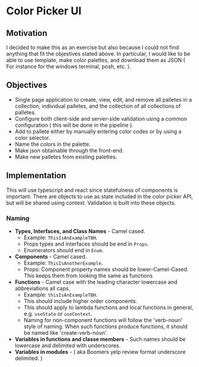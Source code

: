 # Color Picker UI

## Motivation

I decided to make this as an exercise but also because I could not find anything that fit the objestives stated above. In particular, I would like to be able to use template, make color palettes, and download them as JSON ( For instance for the windows terminal, posh, etc. ).


## Objectives

- Single page application to create, view, edit, and remove all palletes in a collection, individual palletes, and the collection of all collections of palletes.
- Configure both client-side and server-side validation using a common configuration ( this will be done in the pipeline ).
- Add to pallete either by manually entering color codes or by using a color selector.
- Name the colors in the palette.
- Make json obtainable through the front-end.
- Make new palletes from existing palettes.


## Implementation

This will use typescript and react since statefulness of components is important. There are objects to use as state included in the color picker API, but will be shared using context. Validation is built into these objects.



### Naming

- **Types, Interfaces, and Class Names** - Camel cased.
	- Example: `ThisIsAnExampleTBH`.
	- Props types and interfaces should be end in `Props`.
	- Enumerators should end in `Enum`.
- **Components** - Camel cased.
	- Example: `ThisIsAnotherExample`.
	- Props: Component property names should be lower-Camel-Cased. This keeps them from looking the same as functions
- **Functions** - Camel case with the leading character lowercase and abbreviations all caps.
	- Example: `thisIsAnExampleTBH`. 
	- This should include higher order components. 
	- This should apply to lambda functions and local functions in general, e.g. `useState` or `useContext`.
	- Naming for non-component functions will follow the 'verb-noun' style of naming. When such functions produce functions, it should be named like 'create-verb-noun'.
- **Variables in functions and classe members** - Such names should be lowercase and delimited with underscores.
- **Variables in modules** - ( aka Boomers yelp review format underscore delimited. )

